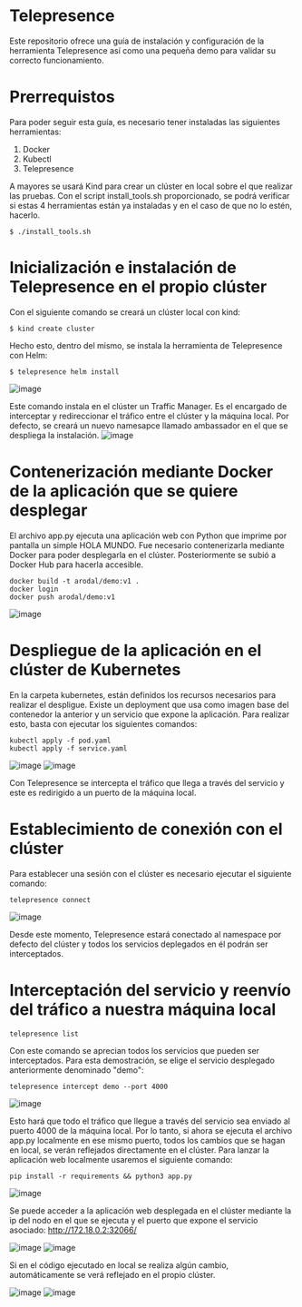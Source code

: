 # Telepresence
Este repositorio ofrece una guía de instalación y configuración de la herramienta Telepresence así como una pequeña demo para validar su correcto funcionamiento.

# Prerrequistos
Para poder seguir esta guía, es necesario tener instaladas las siguientes herramientas:
1. Docker
2. Kubectl
3. Telepresence

A mayores se usará Kind para crear un clúster en local sobre el que realizar las pruebas. Con el script install_tools.sh proporcionado, se podrá verificar si estas 4 herramientas están ya instaladas y en el caso de que no lo estén, hacerlo.
```
$ ./install_tools.sh
```

# Inicialización e instalación de Telepresence en el propio clúster 
Con el siguiente comando se creará un clúster local con kind:
```
$ kind create cluster
```
Hecho esto, dentro del mismo, se instala la herramienta de Telepresence con Helm:
```
$ telepresence helm install
```
![image](https://github.com/arodalfer/telepresence/assets/136476284/f823ab77-0267-422e-94a8-4aa9c40c8b0b)

Este comando instala en el clúster un Traffic Manager. Es el encargado de interceptar y redireccionar el tráfico entre el clúster y la máquina local. Por defecto, se creará un nuevo namesapce llamado ambassador en el que se despliega la instalación.
![image](https://github.com/arodalfer/telepresence/assets/136476284/75db7764-9d5e-46ff-a44f-fb3c4a7a8721)

# Contenerización mediante Docker de la aplicación que se quiere desplegar
El archivo app.py ejecuta una aplicación web con Python que imprime por pantalla un simple HOLA MUNDO. Fue necesario contenerizarla mediante Docker para poder desplegarla en el clúster. Posteriormente se subió a Docker Hub para hacerla accesible.
```
docker build -t arodal/demo:v1 .
docker login
docker push arodal/demo:v1
```
![image](https://github.com/arodalfer/telepresence/assets/136476284/f9a0fa57-a9a1-4593-8051-9d3c84ca0198)

# Despliegue de la aplicación en el clúster de Kubernetes
En la carpeta kubernetes, están definidos los recursos necesarios para realizar el despligue. Existe un deployment que usa como imagen base del contenedor la anterior y un servicio que expone la aplicación. Para realizar esto, basta con ejecutar los siguientes comandos:
```
kubectl apply -f pod.yaml
kubectl apply -f service.yaml
```
![image](https://github.com/arodalfer/telepresence/assets/136476284/cfd288dc-5c62-4f24-ae0a-b23bdae6e862)
![image](https://github.com/arodalfer/telepresence/assets/136476284/0c063e24-4e8b-4cf9-bcf4-19c98f2d28be)

Con Telepresence se intercepta el tráfico que llega a través del servicio y este es redirigido a un puerto de la máquina local.

# Establecimiento de conexión con el clúster
Para establecer una sesión con el clúster es necesario ejecutar el siguiente comando:
```
telepresence connect
```
![image](https://github.com/arodalfer/telepresence/assets/136476284/43c44b2c-cb1b-40e6-930b-17056cd848c3)

Desde este momento, Telepresence estará conectado al namespace por defecto del clúster y todos los servicios deplegados en él podrán ser interceptados.

# Interceptación del servicio y reenvío del tráfico a nuestra máquina local
```
telepresence list
```
Con este comando se aprecian todos los servicios que pueden ser interceptados. Para esta demostración, se elige el servicio desplegado anteriormente denominado "demo":
```
telepresence intercept demo --port 4000
```
![image](https://github.com/arodalfer/telepresence/assets/136476284/30947aa4-51cb-4479-a8f5-97e744883582)

Esto hará que todo el tráfico que llegue a través del servicio sea enviado al puerto 4000 de la máquina local. Por lo tanto, si ahora se ejecuta el archivo app.py localmente en ese mismo puerto, todos los cambios que se hagan en local, se verán reflejados directamente en el clúster. Para lanzar la aplicación web localmente usaremos el siguiente comando:
```
pip install -r requirements && python3 app.py
```
![image](https://github.com/arodalfer/telepresence/assets/136476284/a388965b-9597-43ca-90a7-8c46ed2bd12b)

Se puede acceder a la aplicación web desplegada en el clúster mediante la ip del nodo en el que se ejecuta y el puerto que expone el servicio asociado:
http://172.18.0.2:32066/

![image](https://github.com/arodalfer/telepresence/assets/136476284/ff986326-66cf-4ad6-a232-2740586f183b)
![image](https://github.com/arodalfer/telepresence/assets/136476284/0d567aad-98b9-4ca7-adca-657321a2d565)

Si en el código ejecutado en local se realiza algún cambio, automáticamente se verá reflejado en el propio clúster.

![image](https://github.com/arodalfer/telepresence/assets/136476284/5609a2ff-3c71-4c98-a484-71088e4f2c5b)
![image](https://github.com/arodalfer/telepresence/assets/136476284/b231c283-7913-47a0-975b-d588d9e952d5)
